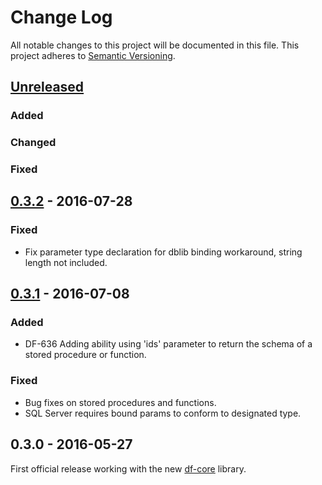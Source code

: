 # Change Log
All notable changes to this project will be documented in this file.
This project adheres to [Semantic Versioning](http://semver.org/).

## [Unreleased]
### Added

### Changed

### Fixed

## [0.3.2] - 2016-07-28
### Fixed
- Fix parameter type declaration for dblib binding workaround, string length not included.

## [0.3.1] - 2016-07-08
### Added
- DF-636 Adding ability using 'ids' parameter to return the schema of a stored procedure or function.

### Fixed
- Bug fixes on stored procedures and functions.
- SQL Server requires bound params to conform to designated type.

## 0.3.0 - 2016-05-27
First official release working with the new [df-core](https://github.com/dreamfactorysoftware/df-core) library.

[Unreleased]: https://github.com/dreamfactorysoftware/df-sqlsrv/compare/0.3.2...HEAD
[0.3.2]: https://github.com/dreamfactorysoftware/df-sqlsrv/compare/0.3.1...0.3.2
[0.3.1]: https://github.com/dreamfactorysoftware/df-sqlsrv/compare/0.3.0...0.3.1
